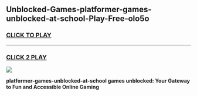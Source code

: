
## Unblocked-Games-platformer-games-unblocked-at-school-Play-Free-olo5o
<h3>
<a href="https://premium76.site?title=platformer-games-unblocked-at-school&ref=20A">CLICK TO PLAY</a></h3>
<hr>

<h3>
<a href="https://premium76.site?title=platformer-games-unblocked-at-school&ref=20A">CLICK 2 PLAY</a>
  
</h3>

<a href="https://premium76.site?title=platformer-games-unblocked-at-school&ref=20A"><img src="https://clearcache.store/games.png"></a>


**platformer-games-unblocked-at-school games unblocked: Your Gateway to Fun and Accessible Online Gaming**
